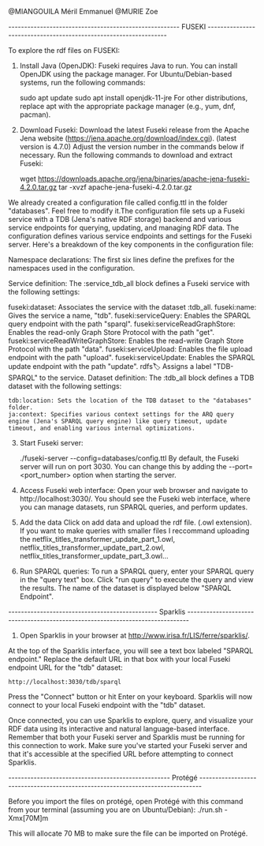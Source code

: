@MIANGOUILA Méril Emmanuel
@MURIE Zoe

------------------------------------------------------ FUSEKI -----------------------------------------------------------------




To explore the rdf files on FUSEKI:

1. Install Java (OpenJDK):
Fuseki requires Java to run. You can install OpenJDK using the package manager. For Ubuntu/Debian-based systems, run the following commands:


	sudo apt update
	sudo apt install openjdk-11-jre
	For other distributions, replace apt with the appropriate package manager (e.g., yum, dnf, pacman).

2. Download Fuseki:
Download the latest Fuseki release from the Apache Jena website (https://jena.apache.org/download/index.cgi). (latest version is 4.7.0) Adjust the version number in the commands below if necessary. Run the following commands to download and extract Fuseki:


	wget https://downloads.apache.org/jena/binaries/apache-jena-fuseki-4.2.0.tar.gz
	tar -xvzf apache-jena-fuseki-4.2.0.tar.gz
	

We already created a configuration file called config.ttl in the folder "databases". Feel free to modify it.The configuration file sets up a Fuseki service with a TDB (Jena's native RDF storage) backend and various service endpoints for querying, updating, and managing RDF data. The configuration defines various service endpoints and settings for the Fuseki server. Here's a breakdown of the key components in the configuration file:

Namespace declarations: The first six lines define the prefixes for the namespaces used in the configuration.

Service definition: The :service_tdb_all block defines a Fuseki service with the following settings:

fuseki:dataset: Associates the service with the dataset :tdb_all.
fuseki:name: Gives the service a name, "tdb".
fuseki:serviceQuery: Enables the SPARQL query endpoint with the path "sparql".
fuseki:serviceReadGraphStore: Enables the read-only Graph Store Protocol with the path "get".
fuseki:serviceReadWriteGraphStore: Enables the read-write Graph Store Protocol with the path "data".
fuseki:serviceUpload: Enables the file upload endpoint with the path "upload".
fuseki:serviceUpdate: Enables the SPARQL update endpoint with the path "update".
rdfs:label: Assigns a label "TDB-SPARQL" to the service.
Dataset definition: The :tdb_all block defines a TDB dataset with the following settings:

	tdb:location: Sets the location of the TDB dataset to the "databases" folder.
	ja:context: Specifies various context settings for the ARQ query engine (Jena's SPARQL query engine) like query timeout, update timeout, and enabling various internal optimizations.
	

3. Start Fuseki server:

	./fuseki-server --config=databases/config.ttl
By default, the Fuseki server will run on port 3030. You can change this by adding the --port=<port_number> option when starting the server.

4. Access Fuseki web interface:
	Open your web browser and navigate to http://localhost:3030/. You should see the Fuseki web interface, where you can manage datasets, run SPARQL queries, and perform updates.

5. Add the data
Click on add data and upload the rdf file. (.owl extension). If you want to make queries with smaller files I reccommand uploading the netflix_titles_transformer_update_part_1.owl, netflix_titles_transformer_update_part_2.owl, netflix_titles_transformer_update_part_3.owl...

6. Run SPARQL queries:
To run a SPARQL query,  enter your SPARQL query in the "query text" box. Click "run query" to execute the query and view the results.
The name of the dataset is displayed below "SPARQL Endpoint".



-----------------------------------------------  Sparklis ------------------------------------------------------------------------------
	

1. Open Sparklis in your browser at http://www.irisa.fr/LIS/ferre/sparklis/.

At the top of the Sparklis interface, you will see a text box labeled "SPARQL endpoint." Replace the default URL in that box with your local Fuseki endpoint URL for the "tdb" dataset:


	http://localhost:3030/tdb/sparql
	
Press the "Connect" button or hit Enter on your keyboard. Sparklis will now connect to your local Fuseki endpoint with the "tdb" dataset.

Once connected, you can use Sparklis to explore, query, and visualize your RDF data using its interactive and natural language-based interface.
Remember that both your Fuseki server and Sparklis must be running for this connection to work. Make sure you've started your Fuseki server and that it's accessible at the specified URL before attempting to connect Sparklis.



--------------------------------------------------- Protégé -------------------------------------------------------------------------------

Before you import the files on protégé, open Protégé with this command from your terminal (assuming you are on Ubuntu/Debian):
	./run.sh -Xmx[70M]m

This will allocate 70 MB to make sure the file can be imported on Protégé.
	

